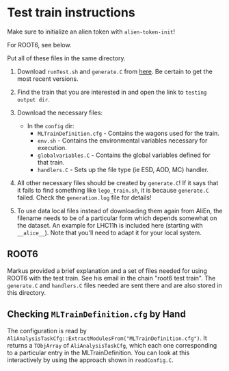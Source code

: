 # Test train instructions

Make sure to initialize an alien token with `alien-token-init`!

For ROOT6, see below.

Put all of these files in the same directory.

1. Download `runTest.sh` and `generate.C` from [here](https://twiki.cern.ch/twiki/bin/view/ALICE/AnalysisTrains#Local_train_test). Be certain to get the most recent versions.

2. Find the train that you are interested in and open the link to `testing output dir`. 

3. Download the necessary files:
    - In the `config` dir:
         - `MLTrainDefinition.cfg` - Contains the wagons used for the train.
         - `env.sh` - Contains the environmental variables necessary for execution.
         - `globalvariables.C` - Contains the global variables defined for that train.
         - `handlers.C` - Sets up the file type (ie ESD, AOD, MC) handler.

4. All other necessary files should be created by `generate.C`! If it says that it fails to find something like `lego_train.sh`, it is because `generate.C` failed. Check the `generation.log` file for details!

5. To use data local files instead of downloading them again from AliEn, the filename needs to be of a particular form which depends somewhat on the dataset. An example for LHC11h is included here (starting with ``__alice__``). Note that you'll need to adapt it for your local system.

## ROOT6

Markus provided a brief explanation and a set of files needed for using ROOT6 with the test train. See his
email in the chain "root6 test train". The `generate.C` and `handlers.C` files needed are sent there and are
also stored in this directory.

## Checking `MLTrainDefinition.cfg` by Hand

The configuration is read by ``AliAnalysisTaskCfg::ExtractModulesFrom("MLTrainDefinition.cfg")``. It returns a ``TObjArray`` of ``AliAnalysisTaskCfg``, which each one corresponding to a particular entry in the MLTrainDefinition. You can look at this interactively by using the approach shown in ``readConfig.C``.
